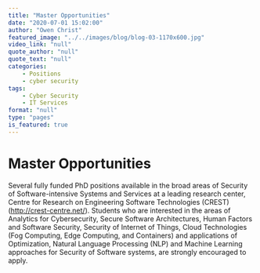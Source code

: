 ```yaml
---
title: "Master Opportunities"
date: "2020-07-01 15:02:00"
author: "Owen Christ"
featured_image: "../../images/blog/blog-03-1170x600.jpg"
video_link: "null"
quote_author: "null"
quote_text: "null"
categories: 
    - Positions
    - cyber security
tags: 
    - Cyber Security
    - IT Services
format: "null"
type: "pages"
is_featured: true
---
```



# Master Opportunities

Several fully funded PhD positions available in the broad areas of Security of Software-intensive Systems and Services at a leading research center, Centre for Research on Engineering Software Technologies (CREST) (http://crest-centre.net/). Students who are interested in the areas of Analytics for Cybersecurity, Secure Software Architectures, Human Factors and Software Security, Security of Internet of Things, Cloud Technologies (Fog Computing, Edge Computing, and Containers) and applications of Optimization, Natural Language Processing (NLP) and Machine Learning approaches for Security of Software systems, are strongly encouraged to apply.
